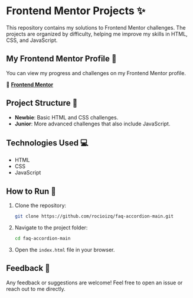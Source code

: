 # Frontend Mentor Projects ✨

This repository contains my solutions to Frontend Mentor challenges. The projects are organized by difficulty, helping me improve my skills in HTML, CSS, and JavaScript.

## My Frontend Mentor Profile 🔗
You can view my progress and challenges on my Frontend Mentor profile.

🔗 **[Frontend Mentor](https://www.frontendmentor.io/profile/rocioizq)**

## Project Structure 📂

- **Newbie**: Basic HTML and CSS challenges.
- **Junior**: More advanced challenges that also include JavaScript.

## Technologies Used 💻

- HTML
- CSS
- JavaScript

## How to Run 🚀

1. Clone the repository:
    ```bash
    git clone https://github.com/rocioizq/faq-accordion-main.git
    ```
2. Navigate to the project folder:
    ```bash
    cd faq-accordion-main
    ```
3. Open the `index.html` file in your browser.

## Feedback 💬
Any feedback or suggestions are welcome! Feel free to open an issue or reach out to me directly.
